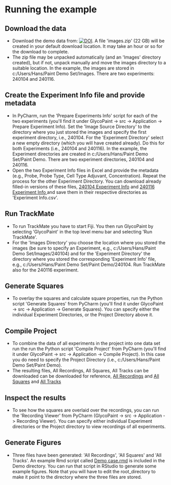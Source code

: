 # Running the example

## Download the data

- Download the demo data from: [![DOI](https://zenodo.org/badge/DOI/10.5281/zenodo.14196381.svg)](https://doi.org/10.5281/zenodo.14196381).
A file 'images.zip' (22 GB) will be created in your default download location. It may take an hour or so for the download to complete.
- The zip file may be unpacked automatically (and an 'Images' directory created), but if not, unpack manually and move the images directory to a suitable location. In the example, the images are stored in c:/Users/Hans/Paint Demo Set/Images. There are two experiments: 240104 and 240116.

## Create the Experiment Info file and provide metadata

- In PyCharm, run the 'Prepare Experiments Info' script for each of the two experiments (you'll find it under GlycoPaint -> src -> Application -> Prepare Experiment Info). Set the 'Image Source Directory' to the directory where you just stored the images and specify the first experiment directory, i.e., 240104. For the 'Experiment Directory' select a new empty directory (which you will have created already). Do this for both Experiments (i.e., 240104 and 240116). In the example, the Experiment directories are created in c:/Users/Hans/Paint Demo Set/Paint Demo. There are two experiment directories, 240104 and 240116.
- Open the two Experiment Info files in Excel and provide the metadata (e.g., Probe, Probe Type, Cell Type Adjuvant, Concentration). Repeat the process for the other Experiment Directory. You can download already filled-in versions of these files, [240104 Experiment Info](https://raw.githubusercontent.com/Leiden-chemical-immunology/GlycoPaint/refs/heads/main/Demo/240104%20Experiment%20Info.csv) and [240116 Experiment Info ](https://raw.githubusercontent.com/Leiden-chemical-immunology/GlycoPaint/refs/heads/main/Demo/240116%20Experiment%20Info.csv) and save them in their respective directories as 'Experiment Info.csv'.

## Run TrackMate

- To run TrackMate you have to start Fiji. You then run GlycoPaint by selecting 'GlycoPaint' in the top level menu bar and selecting 'Run TrackMate'.
- For the 'Images Directory' you choose the location where you stored the images (be sure to specify an Experiment, e.g., c:/Users/Hans/Paint Demo Set/Images/240104) and for the 'Experiment Directory' the directory where you stored the corresponding 'Experiment Info' file, e.g., c:/Users/Hans/Paint Demo Set/Paint Demo/240104. Run TrackMate also for the 240116 experiment.

## Generate Squares

- To overlay the squares and calculate square properties, run the Python script 'Generate Squares' from PyCharm (you'll find it under GlycoPaint -> src -> Application -> Generate Squares). You can specify either the individual Experiment Directories, or the Project Directory above it.  

## Compile Project

- To combine the data of all experiments in the project into one data set run the run the Python script 'Compile Project' from PyCharm (you'll find it under GlycoPaint -> src -> Application -> Compile Project). In this case you do need to specify the Project Directory (i.e., c:/Users/Hans/Paint Demo Set/Paint Demo).
- The resulting files, All Recordings, All Squares, All Tracks can be downloaded can be downloaded for reference, [All Recordings](https://raw.githubusercontent.com/Leiden-chemical-immunology/GlycoPaint/refs/heads/main/Demo/All%20Recordings.csv) and [All Squares](https://raw.githubusercontent.com/Leiden-chemical-immunology/GlycoPaint/refs/heads/main/Demo/All%20Squares.csv) and [All Tracks](https://raw.githubusercontent.com/Leiden-chemical-immunology/GlycoPaint/refs/heads/main/Demo/All%20Tracks.csv)

## Inspect the results

- To see how the squares are overlaid over the recordings, you can run the 'Recording Viewer' from PyCharm (GlycoPaint -> src -> Application -> Recording Viewer). You can specify either individual Experiment directories or the Project directory to view recordings of all experiments.

## Generate Figures

- Three files have been generated: 'All Recordings', 'All Squares' and 'All Tracks'. An example Rmd script called   [Demo case.rmd](https://raw.githubusercontent.com/Leiden-chemical-immunology/GlycoPaint/refs/heads/main/Demo/Demo%20case.rmd) is included in the Demo directory. You can run that script in RStudio to generate some example figures. Note that you will have to edit the root_directory to make it point to the directory where the three files are stored. 